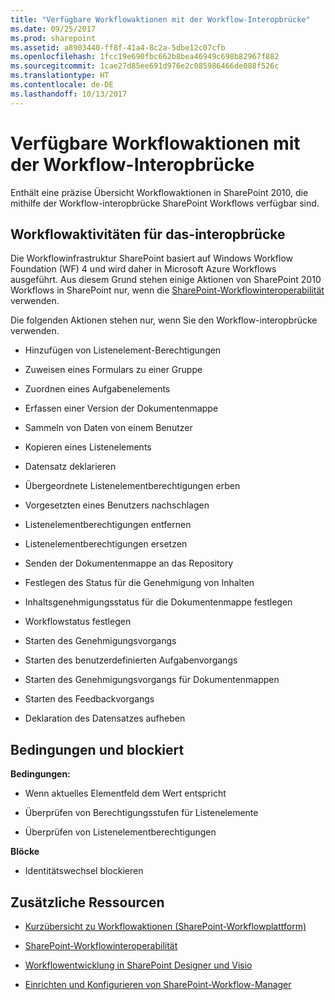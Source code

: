 ```yaml
---
title: "Verfügbare Workflowaktionen mit der Workflow-Interopbrücke"
ms.date: 09/25/2017
ms.prod: sharepoint
ms.assetid: a8903440-ff8f-41a4-8c2a-5dbe12c07cfb
ms.openlocfilehash: 1fcc19e690fbc662b8bea46949c698b82967f882
ms.sourcegitcommit: 1cae27d85ee691d976e2c085986466de088f526c
ms.translationtype: HT
ms.contentlocale: de-DE
ms.lasthandoff: 10/13/2017
---
```

# <a name="workflow-actions-available-using-the-workflow-interop-bridge"></a>Verfügbare Workflowaktionen mit der Workflow-Interopbrücke
Enthält eine präzise Übersicht Workflowaktionen in SharePoint 2010, die mithilfe der Workflow-interopbrücke SharePoint Workflows verfügbar sind.
## <a name="workflow-actions-for-the-interop-bridge"></a>Workflowaktivitäten für das-interopbrücke
<a name="bkm_wfactions"> </a>

Die Workflowinfrastruktur SharePoint basiert auf Windows Workflow Foundation (WF) 4 und wird daher in Microsoft Azure Workflows ausgeführt. Aus diesem Grund stehen einige Aktionen von SharePoint 2010 Workflows in SharePoint nur, wenn die  [SharePoint-Workflowinteroperabilität ](sharepoint-workflow-fundamentals.md#bkm_InteropBridge)verwenden. 
  
    
    
Die folgenden Aktionen stehen nur, wenn Sie den Workflow-interopbrücke verwenden.
  
    
    

- Hinzufügen von Listenelement-Berechtigungen
    
  
- Zuweisen eines Formulars zu einer Gruppe
    
  
- Zuordnen eines Aufgabenelements
    
  
- Erfassen einer Version der Dokumentenmappe
    
  
- Sammeln von Daten von einem Benutzer
    
  
- Kopieren eines Listenelements
    
  
- Datensatz deklarieren
    
  
- Übergeordnete Listenelementberechtigungen erben
    
  
- Vorgesetzten eines Benutzers nachschlagen
    
  
- Listenelementberechtigungen entfernen
    
  
- Listenelementberechtigungen ersetzen
    
  
- Senden der Dokumentenmappe an das Repository
    
  
- Festlegen des Status für die Genehmigung von Inhalten
    
  
- Inhaltsgenehmigungsstatus für die Dokumentenmappe festlegen
    
  
- Workflowstatus festlegen
    
  
- Starten des Genehmigungsvorgangs
    
  
- Starten des benutzerdefinierten Aufgabenvorgangs
    
  
- Starten des Genehmigungsvorgangs für Dokumentenmappen
    
  
- Starten des Feedbackvorgangs
    
  
- Deklaration des Datensatzes aufheben
    
  

## <a name="conditions-and-blocks"></a>Bedingungen und blockiert
<a name="bkm_wfconditions"> </a>

 **Bedingungen:**
  
    
    

- Wenn aktuelles Elementfeld dem Wert entspricht
    
  
- Überprüfen von Berechtigungsstufen für Listenelemente
    
  
- Überprüfen von Listenelementberechtigungen
    
  
 **Blöcke**
  
    
    

- Identitätswechsel blockieren
    
  

## <a name="additional-resources"></a>Zusätzliche Ressourcen
<a name="bkm_addlresources"> </a>


-  [Kurzübersicht zu Workflowaktionen (SharePoint-Workflowplattform)](workflow-actions-quick-reference-sharepoint-workflow-platform.md)
    
  
-  [SharePoint-Workflowinteroperabilität ](sharepoint-workflow-fundamentals.md#bkm_InteropBridge)
    
  
-  [Workflowentwicklung in SharePoint Designer und Visio](workflow-development-in-sharepoint-designer-and-visio.md)
    
  
-  [Einrichten und Konfigurieren von SharePoint-Workflow-Manager](set-up-and-configure-sharepoint-workflow-manager.md)
    
  

